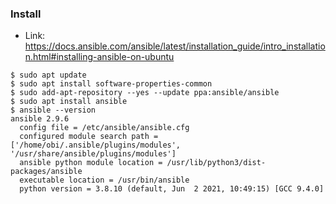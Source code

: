 ### Install
- Link:<br>
https://docs.ansible.com/ansible/latest/installation_guide/intro_installation.html#installing-ansible-on-ubuntu

~~~
$ sudo apt update
$ sudo apt install software-properties-common
$ sudo add-apt-repository --yes --update ppa:ansible/ansible
$ sudo apt install ansible
$ ansible --version
ansible 2.9.6
  config file = /etc/ansible/ansible.cfg
  configured module search path = ['/home/obi/.ansible/plugins/modules', '/usr/share/ansible/plugins/modules']
  ansible python module location = /usr/lib/python3/dist-packages/ansible
  executable location = /usr/bin/ansible
  python version = 3.8.10 (default, Jun  2 2021, 10:49:15) [GCC 9.4.0]
~~~
